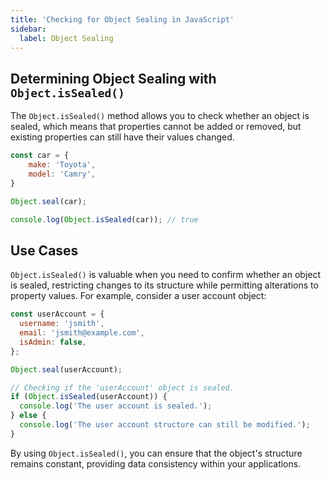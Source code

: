 ```yaml
---
title: 'Checking for Object Sealing in JavaScript'
sidebar:
  label: Object Sealing
---
```


## Determining Object Sealing with `Object.isSealed()`

The `Object.isSealed()` method allows you to check whether an object is sealed, which means that properties cannot be added or removed, but existing properties can still have their values changed.

```js
const car = {
    make: 'Toyota',
    model: 'Camry',
}

Object.seal(car);

console.log(Object.isSealed(car)); // true
```

## Use Cases

`Object.isSealed()` is valuable when you need to confirm whether an object is sealed, restricting changes to its structure while permitting alterations to property values. For example, consider a user account object:

```js
const userAccount = {
  username: 'jsmith',
  email: 'jsmith@example.com',
  isAdmin: false,
};

Object.seal(userAccount);

// Checking if the 'userAccount' object is sealed.
if (Object.isSealed(userAccount)) {
  console.log('The user account is sealed.');
} else {
  console.log('The user account structure can still be modified.');
}
```

By using `Object.isSealed()`, you can ensure that the object's structure remains constant, providing data consistency within your applications.